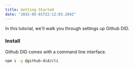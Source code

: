 ```yaml
---
title: Getting Started
date: "2015-05-01T22:12:03.284Z"
---
```


In this tutorial, we'll walk you through settings up Github DID.

### Install

Github DID comes with a command line interface.

```bash
npm i -g @github-did/cli
```
